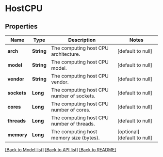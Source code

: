 # HostCPU
## Properties

| Name | Type | Description | Notes |
|------------ | ------------- | ------------- | -------------|
| **arch** | **String** | The computing host CPU architecture. | [default to null] |
| **model** | **String** | The computing host CPU model. | [default to null] |
| **vendor** | **String** | The computing host CPU vendor. | [default to null] |
| **sockets** | **Long** | The computing host CPU number of sockets. | [default to null] |
| **cores** | **Long** | The computing host CPU number of cores. | [default to null] |
| **threads** | **Long** | The computing host CPU number of threads. | [default to null] |
| **memory** | **Long** | The computing host memory size (bytes). | [optional] [default to null] |

[[Back to Model list]](../README.md#documentation-for-models) [[Back to API list]](../README.md#documentation-for-api-endpoints) [[Back to README]](../README.md)

